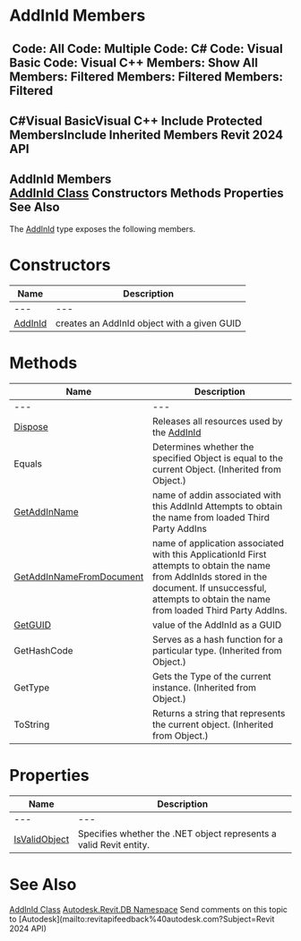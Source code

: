 # AddInId Members

﻿
 Code: All Code: Multiple Code: C# Code: Visual Basic Code: Visual C++  Members: Show All Members: Filtered Members: Filtered Members: Filtered   
---  
C#Visual BasicVisual C++
Include Protected MembersInclude Inherited Members
Revit 2024 API  
---  
AddInId Members  
[AddInId Class](31859d69-72c7-03fb-83e1-5c7719dca253.md "AddInId Class") Constructors Methods Properties See Also  
---  
The [AddInId](31859d69-72c7-03fb-83e1-5c7719dca253.md "AddInId Class") type exposes the following members.
# Constructors
| Name | Description |
| --- | --- |
| --- | --- | --- |
| [AddInId](f98d8e20-a546-aa27-1833-45fcb8c99e6c.md "AddInId Constructor") | creates an AddInId object with a given GUID |

# Methods
| Name | Description |
| --- | --- |
| --- | --- | --- |
| [Dispose](13f4987a-0727-86f8-2f26-3d227aab47de.md "Dispose Method") | Releases all resources used by the [AddInId](31859d69-72c7-03fb-83e1-5c7719dca253.md "AddInId Class") |
| Equals | Determines whether the specified Object is equal to the current Object. (Inherited from Object.) |
| [GetAddInName](5ce21226-0a63-c759-aff7-0ac08ec6bc73.md "GetAddInName Method") | name of addin associated with this AddInId Attempts to obtain the name from loaded Third Party AddIns |
| [GetAddInNameFromDocument](77a62604-7055-b459-486f-11f917ec922d.md "GetAddInNameFromDocument Method") | name of application associated with this ApplicationId First attempts to obtain the name from AddInIds stored in the document. If unsuccessful, attempts to obtain the name from loaded Third Party AddIns. |
| [GetGUID](75d1c78b-31b0-a5b3-abce-ebd57653d6f4.md "GetGUID Method") | value of the AddInId as a GUID |
| GetHashCode | Serves as a hash function for a particular type.  (Inherited from Object.) |
| GetType | Gets the Type of the current instance. (Inherited from Object.) |
| ToString | Returns a string that represents the current object. (Inherited from Object.) |

# Properties
| Name | Description |
| --- | --- |
| --- | --- | --- |
| [IsValidObject](05df240b-25e0-51d0-0085-54dd23a757f0.md "IsValidObject Property") | Specifies whether the .NET object represents a valid Revit entity. |

# See Also
[AddInId Class](31859d69-72c7-03fb-83e1-5c7719dca253.md "AddInId Class")
[Autodesk.Revit.DB Namespace](87546ba7-461b-c646-cbb1-2cb8f5bff8b2.md "Autodesk.Revit.DB Namespace")
Send comments on this topic to [Autodesk](mailto:revitapifeedback%40autodesk.com?Subject=Revit 2024 API)